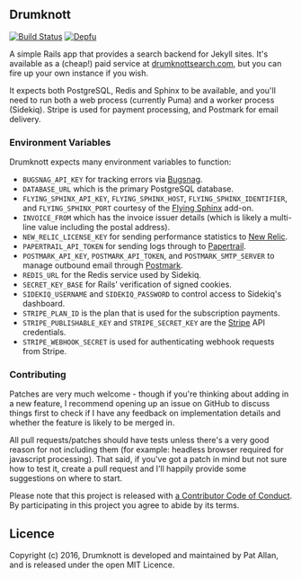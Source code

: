 ## Drumknott

[![Build Status](https://travis-ci.org/pat/drumknott-server.png?branch=master)](https://travis-ci.org/pat/drumknott-server)
[![Depfu](https://badges.depfu.com/badges/70c52fad3cc57dd77b43ea85f962df65/overview.svg)](https://depfu.com/github/pat/drumknott-server)

A simple Rails app that provides a search backend for Jekyll sites. It's available as a (cheap!) paid service at [drumknottsearch.com](https://drumknottsearch.com), but you can fire up your own instance if you wish.

It expects both PostgreSQL, Redis and Sphinx to be available, and you'll need to run both a web process (currently Puma) and a worker process (Sidekiq). Stripe is used for payment processing, and Postmark for email delivery.

### Environment Variables

Drumknott expects many environment variables to function:

* `BUGSNAG_API_KEY` for tracking errors via [Bugsnag](https://bugsnag.com).
* `DATABASE_URL` which is the primary PostgreSQL database.
* `FLYING_SPHINX_API_KEY`, `FLYING_SPHINX_HOST`, `FLYING_SPHINX_IDENTIFIER`, and `FLYING_SPHINX_PORT` courtesy of the [Flying Sphinx](http://info.flying-sphinx.com) add-on.
* `INVOICE_FROM` which has the invoice issuer details (which is likely a multi-line value including the postal address).
* `NEW_RELIC_LICENSE_KEY` for sending performance statistics to [New Relic](https://newrelic.com).
* `PAPERTRAIL_API_TOKEN` for sending logs through to [Papertrail](https://papertrailapp.com).
* `POSTMARK_API_KEY`, `POSTMARK_API_TOKEN`, and `POSTMARK_SMTP_SERVER` to manage outbound email through [Postmark](https://postmarkapp.com).
* `REDIS_URL` for the Redis service used by Sidekiq.
* `SECRET_KEY_BASE` for Rails' verification of signed cookies.
* `SIDEKIQ_USERNAME` and `SIDEKIQ_PASSWORD` to control access to Sidekiq's dashboard.
* `STRIPE_PLAN_ID` is the plan that is used for the subscription payments.
* `STRIPE_PUBLISHABLE_KEY` and `STRIPE_SECRET_KEY` are the [Stripe](https://stripe.com) API credentials.
* `STRIPE_WEBHOOK_SECRET` is used for authenticating webhook requests from Stripe.

### Contributing

Patches are very much welcome - though if you're thinking about adding in a new feature, I recommend opening up an issue on GitHub to discuss things first to check if I have any feedback on implementation details and whether the feature is likely to be merged in.

All pull requests/patches should have tests unless there's a very good reason for not including them (for example: headless browser required for javascript processing). That said, if you've got a patch in mind but not sure how to test it, create a pull request and I'll happily provide some suggestions on where to start.

Please note that this project is released with [a Contributor Code of Conduct](http://contributor-covenant.org/version/1/0/0/). By participating in this project you agree to abide by its terms.

## Licence

Copyright (c) 2016, Drumknott is developed and maintained by Pat Allan, and is
released under the open MIT Licence.
